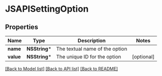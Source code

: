 # JSAPISettingOption

## Properties
Name | Type | Description | Notes
------------ | ------------- | ------------- | -------------
**name** | **NSString*** | The textual name of the option | 
**value** | **NSString*** | The unique ID for the option | [optional] 

[[Back to Model list]](../README.md#documentation-for-models) [[Back to API list]](../README.md#documentation-for-api-endpoints) [[Back to README]](../README.md)


